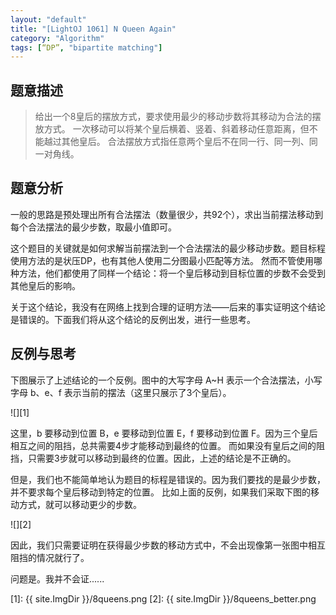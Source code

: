 ```yaml
---
layout: "default"
title: "[LightOJ 1061] N Queen Again"
category: "Algorithm"
tags: [“DP”, "bipartite matching"]
---
```

## 题意描述
>给出一个8皇后的摆放方式，要求使用最少的移动步数将其移动为合法的摆放方式。
一次移动可以将某个皇后横着、竖着、斜着移动任意距离，但不能越过其他皇后。
合法摆放方式指任意两个皇后不在同一行、同一列、同一对角线。

## 题意分析
一般的思路是预处理出所有合法摆法（数量很少，共92个），求出当前摆法移动到每个合法摆法的最少步数，取最小值即可。

这个题目的关键就是如何求解当前摆法到一个合法摆法的最少移动步数。题目标程使用方法的是状压DP，也有其他人使用二分图最小匹配等方法。
然而不管使用哪种方法，他们都使用了同样一个结论：<span class="redText">将一个皇后移动到目标位置的步数不会受到其他皇后的影响。</span>

关于这个结论，我没有在网络上找到合理的证明方法——后来的事实证明这个结论是错误的。下面我们将从这个结论的反例出发，进行一些思考。

## 反例与思考
下图展示了上述结论的一个反例。图中的大写字母 A~H 表示一个合法摆法，小写字母 b、e、f 表示当前的摆法（这里只展示了3个皇后）。

![][1]

这里，b 要移动到位置 B，e 要移动到位置 E，f 要移动到位置 F。因为三个皇后相互之间的阻挡，总共需要4步才能移动到最终的位置。
而如果没有皇后之间的阻挡，只需要3步就可以移动到最终的位置。因此，上述的结论是不正确的。

但是，我们也不能简单地认为题目的标程是错误的。因为我们要找的是最少步数，并不要求每个皇后移动到特定的位置。
比如上面的反例，如果我们采取下图的移动方式，就可以移动更少的步数。

![][2]

因此，我们只需要证明在获得最少步数的移动方式中，不会出现像第一张图中相互阻挡的情况就行了。

问题是。我并不会证......


[1]: {{ site.ImgDir }}/8queens.png
[2]: {{ site.ImgDir }}/8queens_better.png